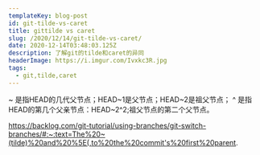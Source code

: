 ```yaml
---
templateKey: blog-post
id: git-tilde-vs-caret
title: gittilde vs caret
slug: /2020/12/14/git-tilde-vs-caret/
date: 2020-12-14T03:48:03.125Z
description: 了解git的tilde和caret的异同
headerImage: https://i.imgur.com/Ivxkc3R.jpg
tags:
  - git,tilde,caret
---
```


~ 是指HEAD的几代父节点；HEAD~1是父节点；HEAD~2是祖父节点；
^ 是指HEAD的第几个父亲节点：HEAD~2^2;祖父节点的第二个父节点。


https://backlog.com/git-tutorial/using-branches/git-switch-branches/#:~:text=The%20~(tilde)%20and%20%5E(,to%20the%20commit's%20first%20parent.